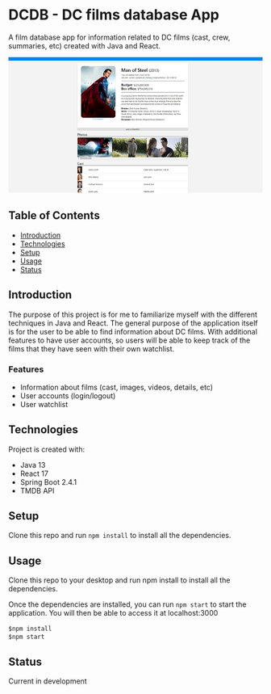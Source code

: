 # DCDB - DC films database App
A film database app for information related to DC films (cast, crew, summaries, etc) created with Java and React.

![example page](./dcdb/public/readme.png)

## Table of Contents
- [Introduction](#introduction)
- [Technologies](#technologies)
- [Setup](#setup)
- [Usage](#usage)
- [Status](#status)

## Introduction
The purpose of this project is for me to familiarize myself with the different techniques in Java and React. 
The general purpose of the application itself is for the user to be able to find information about DC films. 
With additional features to have user accounts, so users will be able to keep track of the films that they have seen with their own watchlist.

### Features
- Information about films (cast, images, videos, details, etc)
- User accounts (login/logout)
- User watchlist


## Technologies
Project is created with:
- Java 13
- React 17
- Spring Boot 2.4.1
- TMDB API

## Setup
Clone this repo and run `npm install` to install all the dependencies.

## Usage
Clone this repo to your desktop and run npm install to install all the dependencies.

Once the dependencies are installed, you can run  `npm start` to start the application. You will then be able to access it at localhost:3000

```
$npm install
$npm start
```

## Status
Current in development
